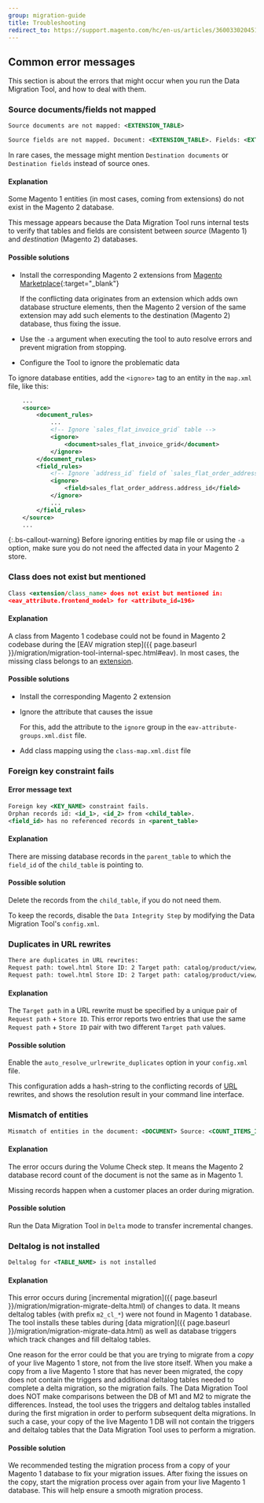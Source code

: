 ```yaml
---
group: migration-guide
title: Troubleshooting
redirect_to: https://support.magento.com/hc/en-us/articles/360033020451
---
```


## Common error messages

This section is about the errors that might occur when you run the Data Migration Tool, and how to deal with them.

### Source documents/fields not mapped

```xml
Source documents are not mapped: <EXTENSION_TABLE>
```

```xml
Source fields are not mapped. Document: <EXTENSION_TABLE>. Fields: <EXTENSION_FIELD>
```

In rare cases, the message might mention `Destination documents` or `Destination fields` instead of source ones.

#### Explanation

Some Magento 1 entities (in most cases, coming from extensions) do not exist in the Magento 2 database.

This message appears because the Data Migration Tool runs internal tests to verify that tables and fields are consistent between *source* (Magento 1) and *destination* (Magento 2) databases.

#### Possible solutions

*  Install the corresponding Magento 2 extensions from [Magento Marketplace](https://marketplace.magento.com/){:target="_blank"}

    If the conflicting data originates from an extension which adds own database structure elements, then the Magento 2 version of the same extension may add such elements to the destination (Magento 2) database, thus fixing the issue.

*  Use the `-a` argument when executing the tool to auto resolve errors and prevent migration from stopping.

*  Configure the Tool to ignore the problematic data

To ignore database entities, add the `<ignore>` tag to an entity in the `map.xml` file, like this:

```xml
    ...
    <source>
        <document_rules>
            ...
            <!-- Ignore `sales_flat_invoice_grid` table -->
            <ignore>
                <document>sales_flat_invoice_grid</document>
            </ignore>
        </document_rules>
        <field_rules>
            <!-- Ignore `address_id` field of `sales_flat_order_address` table -->
            <ignore>
                <field>sales_flat_order_address.address_id</field>
            </ignore>
            ...
        </field_rules>
    </source>
    ...
```

{:.bs-callout-warning}
Before ignoring entities by map file or using the `-a` option, make sure you do not need the affected data in your Magento 2 store.

### Class does not exist but mentioned

```xml
Class <extension/class_name> does not exist but mentioned in:
<eav_attribute.frontend_model> for <attribute_id=196>
```

#### Explanation

A class from Magento 1 codebase could not be found in Magento 2 codebase during the [EAV migration step]({{ page.baseurl }}/migration/migration-tool-internal-spec.html#eav). In most cases, the missing class belongs to an [extension](https://glossary.magento.com/extension).

#### Possible solutions

*  Install the corresponding Magento 2 extension

*  Ignore the attribute that causes the issue

    For this, add the attribute to the `ignore` group in the `eav-attribute-groups.xml.dist` file.

*  Add class mapping using the `class-map.xml.dist` file

### Foreign key constraint fails

#### Error message text

```xml
Foreign key <KEY_NAME> constraint fails.
Orphan records id: <id_1>, <id_2> from <child_table>.
<field_id> has no referenced records in <parent_table>
```

#### Explanation

There are missing database records in the `parent_table` to which the `field_id` of the `child_table` is pointing to.

#### Possible solution

Delete the records from the `child_table`, if you do not need them.

To keep the records, disable the `Data Integrity Step` by modifying the Data Migration Tool's `config.xml`.

### Duplicates in URL rewrites

```xml
There are duplicates in URL rewrites:
Request path: towel.html Store ID: 2 Target path: catalog/product/view/id/10
Request path: towel.html Store ID: 2 Target path: catalog/product/view/id/12
```

#### Explanation

The `Target path` in a URL rewrite must be specified by a unique pair of `Request path` + `Store ID`. This error reports two entries that use the same `Request path` + `Store ID` pair with two different `Target path` values.

#### Possible solution

Enable the `auto_resolve_urlrewrite_duplicates` option in your `config.xml` file.

This configuration adds a hash-string to the conflicting records of [URL](https://glossary.magento.com/url) rewrites, and shows the resolution result in your command line interface.

### Mismatch of entities

```xml
Mismatch of entities in the document: <DOCUMENT> Source: <COUNT_ITEMS_IN_SOURCE_TABLE> Destination: <COUNT_ITEMS_IN_DESTINATION_TABLE>
```

#### Explanation

The error occurs during the Volume Check step. It means the Magento 2 database record count of the document is not the same as in Magento 1.

Missing records happen when a customer places an order during migration.

#### Possible solution

Run the Data Migration Tool in `Delta` mode to transfer incremental changes.

### Deltalog is not installed

```xml
Deltalog for <TABLE_NAME> is not installed
```

#### Explanation

This error occurs during [incremental migration]({{ page.baseurl }}/migration/migration-migrate-delta.html) of changes to data. It means deltalog tables (with prefix `m2_cl_*`) were not found in Magento 1 database. The tool installs these tables during [data migration]({{ page.baseurl }}/migration/migration-migrate-data.html) as well as database triggers which track changes and fill deltalog tables.

One reason for the error could be that you are trying to migrate from a *copy* of your live Magento 1 store, not from the live store itself. When you make a copy from a live Magento 1 store that has never been migrated, the copy does not contain the triggers and additional deltalog tables needed to complete a delta migration, so the migration fails. The Data Migration Tool does NOT make comparisons between the DB of M1 and M2 to migrate the differences. Instead, the tool uses the triggers and deltalog tables installed during the first migration in order to perform subsequent delta migrations. In such a case, your copy of the live Magento 1 DB will not contain the triggers and deltalog tables that the Data Migration Tool uses to perform a migration.

#### Possible solution

We recommended testing the migration process from a copy of your Magento 1 database to fix your migration issues. After fixing the issues on the copy, start the migration process over again from your live Magento 1 database. This will help ensure a smooth migration process.

